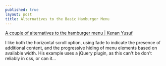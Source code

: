 ```yaml
---
published: true
layout: post
title: Alternatives to the Basic Hamburger Menu
---
```


[A couple of alternatives to the hamburger menu | Kenan Yusuf](http://kyusuf.com/post/a-couple-of-alternatives-to-the-hamburger-menu)

I like both the horizontal scroll option, using fade to indicate the presence of additional content, and the progressive hiding of menu elements based on available width. His example uses a jQuery plugin, as this can't be don't reliably in css, or can it...


